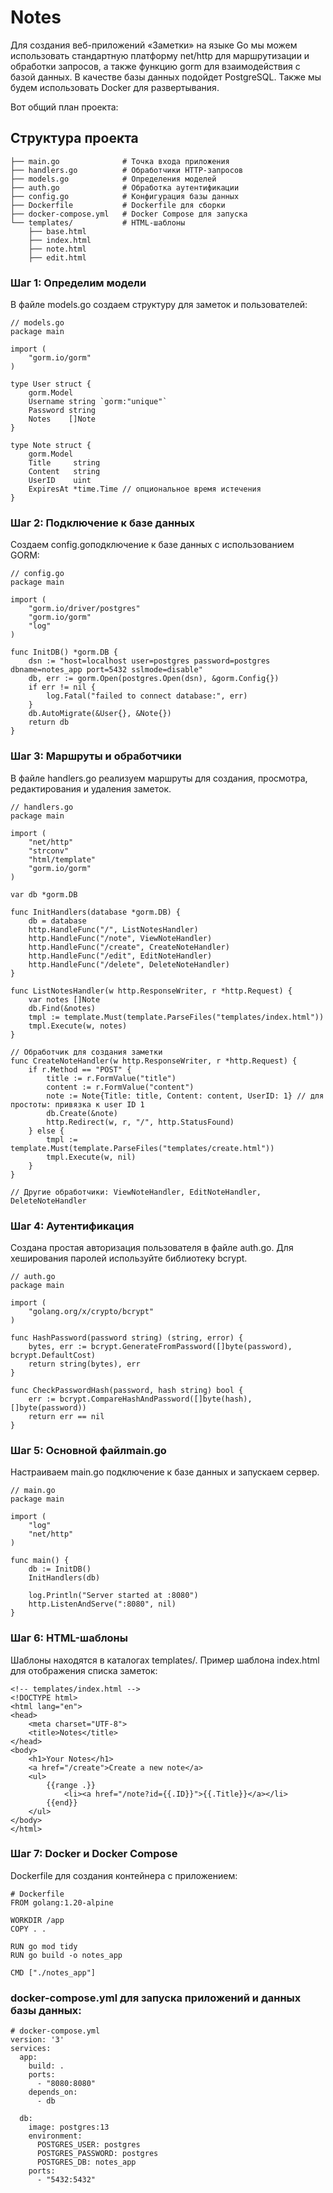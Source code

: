 # Notes
Для создания веб-приложений «Заметки» на языке Go мы можем использовать стандартную платформу net/http для маршрутизации и обработки запросов, а также функцию gorm для взаимодействия с базой данных. В качестве базы данных подойдет PostgreSQL. Также мы будем использовать Docker для развертывания.

Вот общий план проекта:
## Структура проекта
```notes_app/
├── main.go              # Точка входа приложения
├── handlers.go          # Обработчики HTTP-запросов
├── models.go            # Определения моделей
├── auth.go              # Обработка аутентификации
├── config.go            # Конфигурация базы данных
├── Dockerfile           # Dockerfile для сборки
├── docker-compose.yml   # Docker Compose для запуска
└── templates/           # HTML-шаблоны
    ├── base.html
    ├── index.html
    ├── note.html
    ├── edit.html
```
### Шаг 1: Определим модели
В файле models.go создаем структуру для заметок и пользователей:
```
// models.go
package main

import (
    "gorm.io/gorm"
)

type User struct {
    gorm.Model
    Username string `gorm:"unique"`
    Password string
    Notes    []Note
}

type Note struct {
    gorm.Model
    Title     string
    Content   string
    UserID    uint
    ExpiresAt *time.Time // опциональное время истечения
}
```
### Шаг 2: Подключение к базе данных
Создаем config.goподключение к базе данных с использованием GORM:
```
// config.go
package main

import (
    "gorm.io/driver/postgres"
    "gorm.io/gorm"
    "log"
)

func InitDB() *gorm.DB {
    dsn := "host=localhost user=postgres password=postgres dbname=notes_app port=5432 sslmode=disable"
    db, err := gorm.Open(postgres.Open(dsn), &gorm.Config{})
    if err != nil {
        log.Fatal("failed to connect database:", err)
    }
    db.AutoMigrate(&User{}, &Note{})
    return db
}
```
### Шаг 3: Маршруты и обработчики
В файле handlers.go реализуем маршруты для создания, просмотра, редактирования и удаления заметок.
```
// handlers.go
package main

import (
    "net/http"
    "strconv"
    "html/template"
    "gorm.io/gorm"
)

var db *gorm.DB

func InitHandlers(database *gorm.DB) {
    db = database
    http.HandleFunc("/", ListNotesHandler)
    http.HandleFunc("/note", ViewNoteHandler)
    http.HandleFunc("/create", CreateNoteHandler)
    http.HandleFunc("/edit", EditNoteHandler)
    http.HandleFunc("/delete", DeleteNoteHandler)
}

func ListNotesHandler(w http.ResponseWriter, r *http.Request) {
    var notes []Note
    db.Find(&notes)
    tmpl := template.Must(template.ParseFiles("templates/index.html"))
    tmpl.Execute(w, notes)
}

// Обработчик для создания заметки
func CreateNoteHandler(w http.ResponseWriter, r *http.Request) {
    if r.Method == "POST" {
        title := r.FormValue("title")
        content := r.FormValue("content")
        note := Note{Title: title, Content: content, UserID: 1} // для простоты: привязка к user ID 1
        db.Create(&note)
        http.Redirect(w, r, "/", http.StatusFound)
    } else {
        tmpl := template.Must(template.ParseFiles("templates/create.html"))
        tmpl.Execute(w, nil)
    }
}

// Другие обработчики: ViewNoteHandler, EditNoteHandler, DeleteNoteHandler
```
### Шаг 4: Аутентификация
Создана простая авторизация пользователя в файле auth.go. Для хеширования паролей используйте библиотеку bcrypt.
```
// auth.go
package main

import (
    "golang.org/x/crypto/bcrypt"
)

func HashPassword(password string) (string, error) {
    bytes, err := bcrypt.GenerateFromPassword([]byte(password), bcrypt.DefaultCost)
    return string(bytes), err
}

func CheckPasswordHash(password, hash string) bool {
    err := bcrypt.CompareHashAndPassword([]byte(hash), []byte(password))
    return err == nil
}
```
### Шаг 5: Основной файлmain.go
Настраиваем main.go подключение к базе данных и запускаем сервер.
```
// main.go
package main

import (
    "log"
    "net/http"
)

func main() {
    db := InitDB()
    InitHandlers(db)

    log.Println("Server started at :8080")
    http.ListenAndServe(":8080", nil)
}
```
### Шаг 6: HTML-шаблоны
Шаблоны находятся в каталогах templates/. Пример шаблона index.html для отображения списка заметок:
```
<!-- templates/index.html -->
<!DOCTYPE html>
<html lang="en">
<head>
    <meta charset="UTF-8">
    <title>Notes</title>
</head>
<body>
    <h1>Your Notes</h1>
    <a href="/create">Create a new note</a>
    <ul>
        {{range .}}
            <li><a href="/note?id={{.ID}}">{{.Title}}</a></li>
        {{end}}
    </ul>
</body>
</html>
```
### Шаг 7: Docker и Docker Compose
Dockerfile для создания контейнера с приложением:

```
# Dockerfile
FROM golang:1.20-alpine

WORKDIR /app
COPY . .

RUN go mod tidy
RUN go build -o notes_app

CMD ["./notes_app"]
```
### docker-compose.yml для запуска приложений и данных базы данных:
```
# docker-compose.yml
version: '3'
services:
  app:
    build: .
    ports:
      - "8080:8080"
    depends_on:
      - db

  db:
    image: postgres:13
    environment:
      POSTGRES_USER: postgres
      POSTGRES_PASSWORD: postgres
      POSTGRES_DB: notes_app
    ports:
      - "5432:5432"
```

